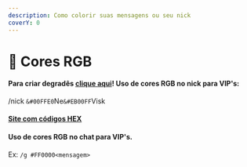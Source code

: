 ```yaml
---
description: Como colorir suas mensagens ou seu nick
coverY: 0
---
```


# 🎨 Cores RGB

#### Para criar degradês [clique aqui](https://rgb.rederevo.com/)!  Uso de cores RGB no nick para VIP's:&#x20;

/nick `&#00FFE0`Ne`&#EB00FF`Visk

#### [Site com códigos HEX](https://color-hex.com/)

#### Uso de cores RGB no chat para VIP's.&#x20;

Ex: `/g #FF0000<mensagem>`
